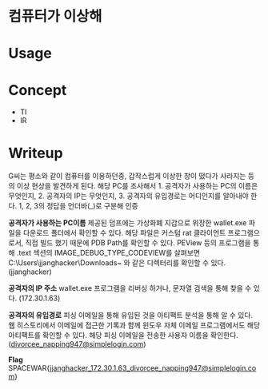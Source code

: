 # 컴퓨터가 이상해

# Usage

# Concept
- TI
- IR

# Writeup
G씨는 평소와 같이 컴퓨터를 이용하던중, 갑작스럽게 이상한 창이 떴다가 사라지는 등의 이상 현상을 발견하게 된다. 
해당 PC를 조사해서 1. 공격자가 사용하는 PC의 이름은 무엇인지, 2. 공격자의 IP는 무엇인지, 3. 공격자의 유입경로는 어디인지를 알아내야 한다.
1, 2, 3의 정답을 언더바(_)로 구분해 인증


**공격자가 사용하는 PC이름**
제공된 덤프에는 가상화폐 지갑으로 위장한 wallet.exe 파일을 다운로드 폴더에서 확인할 수 있다. 해당 파일은 커스텀 rat 클라이언트 프로그램으로서, 직접 빌드 했기 때문에 PDB Path를 확인할 수 있다. 
PEView 등의 프로그램을 통해 .text 섹션의 IMAGE_DEBUG_TYPE_CODEVIEW를 살펴보면 C:\Users\jjanghacker\Downloads~ 와 같은 디렉터리를 확인할 수 있다.
(jjanghacker)

**공격자의 IP 주소**
wallet.exe 프로그램을 리버싱 하거나, 문자열 검색을 통해 찾을 수 있다.
(172.30.1.63)

**공격자의 유입경로**
피싱 이메일을 통해 유입된 것을 아티팩트 분석을 통해 알 수 있다. 웹 히스토리에서 이메일에 접근한 기록과 함께 윈도우 자체 이메일 프로그램에서도 해당 아티팩트를 확인할 수 있다. 해당 피싱 이메일을 전송한 사용자 이름을 확인한다. 
(divorcee_napping947@simplelogin.com)

**Flag**
SPACEWAR{jjanghacker_172.30.1.63_divorcee_napping947@simplelogin.com}